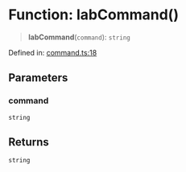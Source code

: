 # Function: labCommand()

> **labCommand**(`command`): `string`

Defined in: [command.ts:18](https://github.com/benallfree/lab13/blob/9ac0af7da9640b4b5437ad34793eec1f82ae6b92/sdk/src/online/command.ts#L18)

## Parameters

### command

`string`

## Returns

`string`
